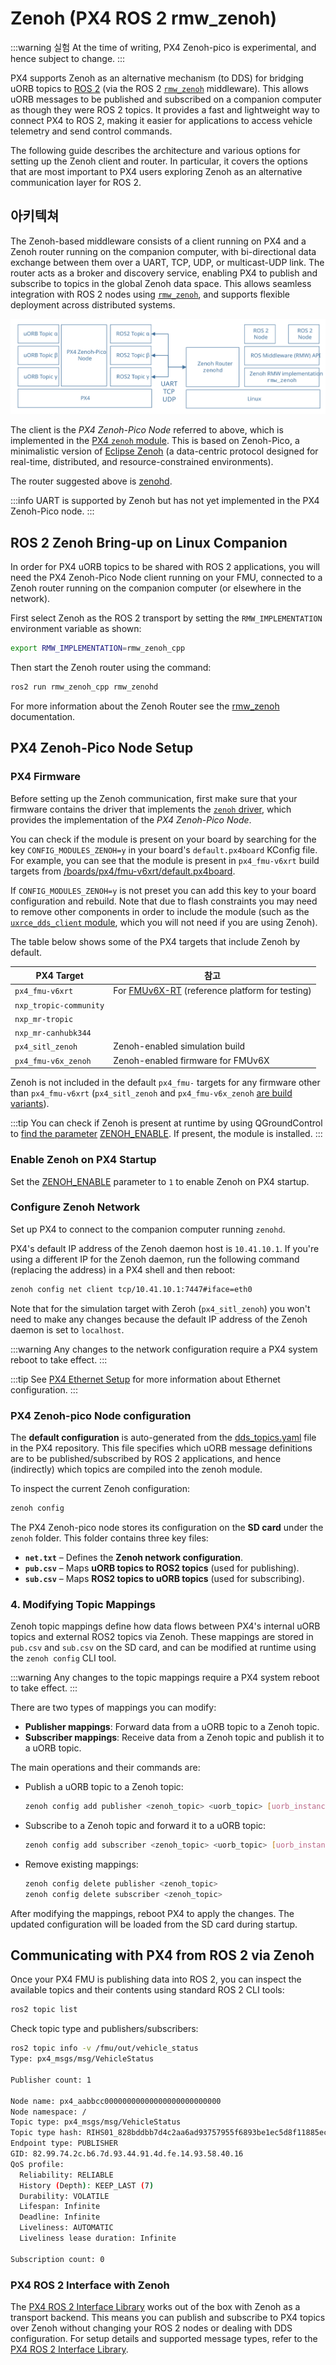 # Zenoh (PX4 ROS 2 rmw_zenoh)

<Badge type="tip" text="main (planned for: PX4 v1.17)" /> <Badge type="warning" text="Experimental" />

:::warning
실험
At the time of writing, PX4 Zenoh-pico is experimental, and hence subject to change.
:::

PX4 supports Zenoh as an alternative mechanism (to DDS) for bridging uORB topics to [ROS 2](../ros2/user_guide.md) (via the ROS 2 [`rmw_zenoh`](https://github.com/ros2/rmw_zenoh) middleware).
This allows uORB messages to be published and subscribed on a companion computer as though they were ROS 2 topics.
It provides a fast and lightweight way to connect PX4 to ROS 2, making it easier for applications to access vehicle telemetry and send control commands.

The following guide describes the architecture and various options for setting up the Zenoh client and router.
In particular, it covers the options that are most important to PX4 users exploring Zenoh as an alternative communication layer for ROS 2.

## 아키텍쳐

The Zenoh-based middleware consists of a client running on PX4 and a Zenoh router running on the companion computer, with bi-directional data exchange between them over a UART, TCP, UDP, or multicast-UDP link.
The router acts as a broker and discovery service, enabling PX4 to publish and subscribe to topics in the global Zenoh data space.
This allows seamless integration with ROS 2 nodes using [`rmw_zenoh`](https://github.com/ros2/rmw_zenoh), and supports flexible deployment across distributed systems.

![Architecture PX4 Zenoh-Pico with ROS 2](../../assets/middleware/zenoh/architecture-px4-zenoh.svg)

The client is the _PX4 Zenoh-Pico Node_ referred to above, which is implemented in the [PX4 `zenoh` module](../modules/modules_driver.md#zenoh).
This is based on Zenoh-Pico, a minimalistic version of [Eclipse Zenoh](https://zenoh.io/) (a data-centric protocol designed for real-time, distributed, and resource-constrained environments).

The router suggested above is [zenohd](https://github.com/eclipse-zenoh/zenoh/tree/main/zenohd).

:::info
UART is supported by Zenoh but has not yet implemented in the PX4 Zenoh-Pico node.
:::

## ROS 2 Zenoh Bring-up on Linux Companion

In order for PX4 uORB topics to be shared with ROS 2 applications, you will need the PX4 Zenoh-Pico Node client running on your FMU, connected to a Zenoh router running on the companion computer (or elsewhere in the network).

First select Zenoh as the ROS 2 transport by setting the `RMW_IMPLEMENTATION` environment variable as shown:

```sh
export RMW_IMPLEMENTATION=rmw_zenoh_cpp
```

Then start the Zenoh router using the command:

```sh
ros2 run rmw_zenoh_cpp rmw_zenohd
```

For more information about the Zenoh Router see the [rmw_zenoh](https://github.com/ros2/rmw_zenoh?tab=readme-ov-file#start-the-zenoh-router) documentation.

## PX4 Zenoh-Pico Node Setup

### PX4 Firmware

Before setting up the Zenoh communication, first make sure that your firmware contains the driver that implements the [`zenoh` driver](../modules/modules_driver.md#zenoh), which provides the implementation of the _PX4 Zenoh-Pico Node_.

You can check if the module is present on your board by searching for the key `CONFIG_MODULES_ZENOH=y` in your board's `default.px4board` KConfig file.
For example, you can see that the module is present in `px4_fmu-v6xrt` build targets from [/boards/px4/fmu-v6xrt/default.px4board](https://github.com/PX4/PX4-Autopilot/blob/main/boards/px4/fmu-v6xrt/default.px4board#L91).

If `CONFIG_MODULES_ZENOH=y` is not preset you can add this key to your board configuration and rebuild.
Note that due to flash constraints you may need to remove other components in order to include the module (such as the [`uxrce_dds_client` module](../modules/modules_system.md#uxrce-dds-client), which you will not need if you are using Zenoh).

The table below shows some of the PX4 targets that include Zenoh by default.

| PX4 Target             | 참고                                                                                                             |
| ---------------------- | -------------------------------------------------------------------------------------------------------------- |
| `px4_fmu-v6xrt`        | For [FMUv6X-RT](../flight_controller/nxp_mr_vmu_rt1176.md) (reference platform for testing) |
| `nxp_tropic-community` |                                                                                                                |
| `nxp_mr-tropic`        |                                                                                                                |
| `nxp_mr-canhubk344`    |                                                                                                                |
| `px4_sitl_zenoh`       | Zenoh-enabled simulation build                                                                                 |
| `px4_fmu-v6x_zenoh`    | Zenoh-enabled firmware for FMUv6X                                                                              |

Zenoh is not included in the default `px4_fmu-` targets for any firmware other than `px4_fmu-v6xrt` (`px4_sitl_zenoh` and `px4_fmu-v6x_zenoh` [are build variants](../dev_setup/building_px4.md#px4-make-build-targets)).

:::tip
You can check if Zenoh is present at runtime by using QGroundControl to [find the parameter](../advanced_config/parameters.md#finding-a-parameter) [ZENOH_ENABLE](../advanced_config/parameter_reference.md#ZENOH_ENABLE).
If present, the module is installed.
:::

### Enable Zenoh on PX4 Startup

Set the [ZENOH_ENABLE](../advanced_config/parameter_reference.md#ZENOH_ENABLE) parameter to `1` to enable Zenoh on PX4 startup.

### Configure Zenoh Network

Set up PX4 to connect to the companion computer running `zenohd`.

PX4's default IP address of the Zenoh daemon host is `10.41.10.1`.
If you're using a different IP for the Zenoh daemon, run the following command (replacing the address) in a PX4 shell and then reboot:

```sh
zenoh config net client tcp/10.41.10.1:7447#iface=eth0
```

Note that for the simulation target with Zeroh (`px4_sitl_zenoh`) you won't need to make any changes because the default IP address of the Zenoh daemon is set to `localhost`.

:::warning
Any changes to the network configuration require a PX4 system reboot to take effect.
:::

:::tip
See [PX4 Ethernet Setup](../advanced_config/ethernet_setup.md) for more information about Ethernet configuration.
:::

### PX4 Zenoh-pico Node configuration

The **default configuration** is auto-generated from the [dds_topics.yaml](../middleware/dds_topics.md) file in the PX4 repository.
This file specifies which uORB message definitions are to be published/subscribed by ROS 2 applications, and hence (indirectly) which topics are compiled into the zenoh module.

To inspect the current Zenoh configuration:

```sh
zenoh config
```

The PX4 Zenoh-pico node stores its configuration on the **SD card** under the `zenoh` folder.
This folder contains three key files:

- **`net.txt`** – Defines the **Zenoh network configuration**.
- **`pub.csv`** – Maps **uORB topics to ROS2 topics** (used for publishing).
- **`sub.csv`** – Maps **ROS2 topics to uORB topics** (used for subscribing).

### 4. Modifying Topic Mappings

Zenoh topic mappings define how data flows between PX4's internal uORB topics and external ROS2 topics via Zenoh.
These mappings are stored in `pub.csv` and `sub.csv` on the SD card, and can be modified at runtime using the `zenoh config` CLI tool.

:::warning
Any changes to the topic mappings require a PX4 system reboot to take effect.
:::

There are two types of mappings you can modify:

- **Publisher mappings**: Forward data from a uORB topic to a Zenoh topic.
- **Subscriber mappings**: Receive data from a Zenoh topic and publish it to a uORB topic.

The main operations and their commands are:

- Publish a uORB topic to a Zenoh topic:

  ```sh
  zenoh config add publisher <zenoh_topic> <uorb_topic> [uorb_instance]
  ```

- Subscribe to a Zenoh topic and forward it to a uORB topic:

  ```sh
  zenoh config add subscriber <zenoh_topic> <uorb_topic> [uorb_instance]
  ```

- Remove existing mappings:

  ```sh
  zenoh config delete publisher <zenoh_topic>
  zenoh config delete subscriber <zenoh_topic>
  ```

After modifying the mappings, reboot PX4 to apply the changes.
The updated configuration will be loaded from the SD card during startup.

## Communicating with PX4 from ROS 2 via Zenoh

Once your PX4 FMU is publishing data into ROS 2, you can inspect the available topics and their contents using standard ROS 2 CLI tools:

```sh
ros2 topic list
```

Check topic type and publishers/subscribers:

```sh
ros2 topic info -v /fmu/out/vehicle_status
Type: px4_msgs/msg/VehicleStatus

Publisher count: 1

Node name: px4_aabbcc00000000000000000000000000
Node namespace: /
Topic type: px4_msgs/msg/VehicleStatus
Topic type hash: RIHS01_828bddbb7d4c2aa6ad93757955f6893be1ec5d8f11885ec7715bcdd76b5226c9
Endpoint type: PUBLISHER
GID: 82.99.74.2c.b6.7d.93.44.91.4d.fe.14.93.58.40.16
QoS profile:
  Reliability: RELIABLE
  History (Depth): KEEP_LAST (7)
  Durability: VOLATILE
  Lifespan: Infinite
  Deadline: Infinite
  Liveliness: AUTOMATIC
  Liveliness lease duration: Infinite

Subscription count: 0
```

### PX4 ROS 2 Interface with Zenoh

The [PX4 ROS 2 Interface Library](../ros2/px4_ros2_interface_lib.md) works out of the box with Zenoh as a transport backend.
This means you can publish and subscribe to PX4 topics over Zenoh without changing your ROS 2 nodes or dealing with DDS configuration.
For setup details and supported message types, refer to the [PX4 ROS 2 Interface Library](../ros2/px4_ros2_interface_lib.md).
